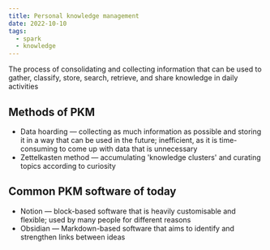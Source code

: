 ```yaml
---
title: Personal knowledge management
date: 2022-10-10
tags:
  - spark
  - knowledge
---
```


The process of consolidating and collecting information that can be used to gather, classify, store, search, retrieve, and share knowledge in daily activities

## Methods of PKM
- Data hoarding — collecting as much information as possible and storing it in a way that can be used in the future; inefficient, as it is time-consuming to come up with data that is unnecessary
- Zettelkasten method — accumulating 'knowledge clusters' and curating topics according to curiosity

## Common PKM software of today
- Notion — block-based software that is heavily customisable and flexible; used by many people for different reasons
- Obsidian — Markdown-based software that aims to identify and strengthen links between ideas